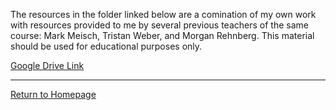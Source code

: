 The resources in the folder linked below are a comination of my own work with resources provided to me by several previous teachers of the same course: Mark Meisch, Tristan Weber, and Morgan Rehnberg.  This material should be used for educational purposes only.   

[Google Drive Link](https://drive.google.com/drive/folders/1GcJqJjrXIc5apIymZN2GQ2eZtEiH_SKD?usp=sharing)

------
[Return to Homepage](https://dgole.github.io)

